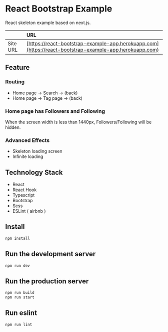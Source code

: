 # React Bootstrap Example

React skeleton example based on next.js. 

| | URL |
| :---- | :---- |
| Site URL | [https://react-bootstrap-example-app.herokuapp.com](https://react-bootstrap-example-app.herokuapp.com) |

## Feature

### Routing

- Home page → Search → (back)
- Home page → Tag page → (back)

### Home page has Followers and Following

When the screen width is less than 1440px, Followers/Following will be hidden.

### Advanced Effects

- Skeleton loading screen
- Infinite loading

## Technology Stack

- React
- React Hook
- Typescript
- Bootstrap
- Scss
- ESLint ( airbnb )

## Install

```bash
npm install
```

## Run the development server

```bash
npm run dev
```

## Run the production server

```bash
npm run build
npm run start
```

## Run eslint

```bash
npm run lint
```
